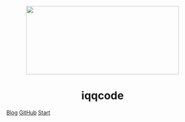 <p align="center">
<img src="https://iqqcode-blog.oss-cn-beijing.aliyuncs.com/img/20200415184255.png" width="400" height="180"/>
</p>
<h1 align="center">iqqcode</h1>

[Blog](https://blog.csdn.net/weixin_43232955)
[GitHub](https://github.com/IQQcode/Coan)
[Start](#码上行动)










